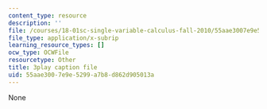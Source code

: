 ```yaml
---
content_type: resource
description: ''
file: /courses/18-01sc-single-variable-calculus-fall-2010/55aae3007e9e5299a7b8d862d905013a_zcuYFf5R0NU.vtt
file_type: application/x-subrip
learning_resource_types: []
ocw_type: OCWFile
resourcetype: Other
title: 3play caption file
uid: 55aae300-7e9e-5299-a7b8-d862d905013a
---
```

None


